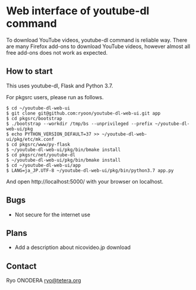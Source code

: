 # Web interface of youtube-dl command

To download YouTube videos, youtube-dl command is reliable way.
There are many Firefox add-ons to download YouTube videos,
however almost all free add-ons does not work as expected.

## How to start
This uses youtube-dl, Flask and Python 3.7.

For pkgsrc users, please run as follows.

```
$ cd ~/youtube-dl-web-ui
$ git clone git@github.com:ryoon/youtube-dl-web-ui.git app
$ cd pkgsrc/bootstrap
$ ./bootstrap --workdir /tmp/bs --unprivileged --prefix ~/youtube-dl-web-ui/pkg
$ echo PYTHON_VERSION_DEFAULT=37 >> ~/youtube-dl-web-ui/pkg/etc/mk.conf
$ cd pkgsrc/www/py-flask
$ ~/youtube-dl-web-ui/pkg/bin/bmake install
$ cd pkgsrc/net/youtube-dl
$ ~/youtube-dl-web-ui/pkg/bin/bmake install
$ cd ~/youtube-dl-web-ui/app
$ LANG=ja_JP.UTF-8 ~/youtube-dl-web-ui/pkg/bin/python3.7 app.py
```

And open http://localhost:5000/ with your browser on localhost.

## Bugs
* Not secure for the internet use

## Plans
* Add a description about nicovideo.jp download

## Contact
Ryo ONODERA <ryo@tetera.org>
